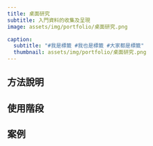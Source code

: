 ```yaml
---
title: 桌面研究
subtitle: 入門資料的收集及呈現
image: assets/img/portfolio/桌面研究.png

caption:
  subtitle: "#我是標籤 #我也是標籤 #大家都是標籤"
  thumbnail: assets/img/portfolio/桌面研究.png
---
```

## 方法說明

## 使用階段

## 案例




